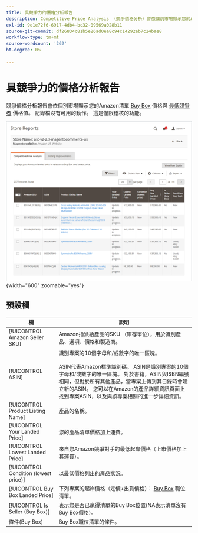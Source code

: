 ```yaml
---
title: 具競爭力的價格分析報告
description: Competitive Price Analysis （競爭價格分析）會依個別市場顯示您的Amazon清單，其中包含個別Buy Box價格和最低競爭者價格值。
exl-id: 9e1e72f6-6917-4db4-bc32-09569a028b11
source-git-commit: df26834c81b5e26ad0ea8c94c14292eb7c24bae8
workflow-type: tm+mt
source-wordcount: '262'
ht-degree: 0%

---
```


# 具競爭力的價格分析報告

競爭價格分析報告會依個別市場顯示您的Amazon清單 [Buy Box](./buy-box-competitor-pricing.md) 價格與 [最低競爭者](./lowest-competitor-pricing.md) 價格值。 記錄檔沒有可用的動作。 這是僅限稽核的功能。

![具競爭力的價格分析報告](assets/amazon-competitive-price-analysis.png){width="600" zoomable="yes"}

## 預設欄

| 欄 | 說明 |
|--- |--- |
| [!UICONTROL Amazon Seller SKU] | Amazon指派給產品的SKU （庫存單位），用於識別產品、選項、價格和製造商。 |
| [!UICONTROL ASIN] | 識別專案的10個字母和/或數字的唯一區塊。<br><br>ASIN代表Amazon標準識別碼。 ASIN是識別專案的10個字母和/或數字的唯一區塊。 對於書籍，ASIN與ISBN編號相同，但對於所有其他產品，當專案上傳到其目錄時會建立新的ASIN。 您可以在Amazon的產品詳細資訊頁面上找到專案ASIN，以及與該專案相關的進一步詳細資訊。 |
| [!UICONTROL Product Listing Name] | 產品的名稱。 |
| [!UICONTROL Your Landed Price] | 您的產品清單價格加上運費。 |
| [!UICONTROL Lowest Landed Price] | 來自您Amazon競爭對手的最低起岸價格（上市價格加上其運費）。 |
| [!UICONTROL Condition (lowest price)] | 以最低價格列出的產品狀況。 |
| [!UICONTROL Buy Box Landed Price] | 下列專案的起岸價格（定價+出貨價格）： [Buy Box](./buy-box-competitor-pricing.md) 職位清單。 |
| [!UICONTROL Is Seller (Buy Box)] | 表示您是否已贏得清單的Buy Box位置(NA表示清單沒有Buy Box價格)。 |
| 條件(Buy Box) | Buy Box職位清單的條件。 |
